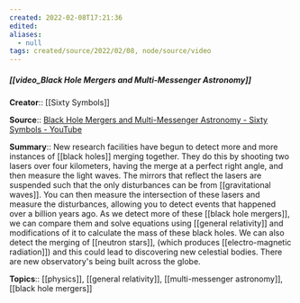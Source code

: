 ```yaml
---
created: 2022-02-08T17:21:36 
edited: 
aliases:
  - null
tags: created/source/2022/02/08, node/source/video
---
```


##### [[video_Black Hole Mergers and Multi-Messenger Astronomy]]
**Creator**:: [[Sixty Symbols]]
 
**Source**:: [Black Hole Mergers and Multi-Messenger Astronomy - Sixty Symbols - YouTube](https://www.youtube.com/watch?v=aSUlCB0gNK8)

**Summary**:: New research facilities have begun to detect more and more instances of [[black holes]] merging together. They do this by shooting two lasers over four kilometers, having the merge at a perfect right angle, and then measure the light waves. The mirrors that reflect the lasers are suspended such that the only disturbances can be from [[gravitational waves]]. You can then measure the intersection of these lasers and measure the disturbances, allowing you to detect events that happened over a billion years ago. As we detect more of these [[black hole mergers]], we can compare them and solve equations using [[general relativity]] and modifications of it to calculate the mass of these black holes. We can also detect the merging of [[neutron stars]], (which produces [[electro-magnetic radiation]]) and this could lead to discovering new celestial bodies. There are new observatory's being built across the globe.

**Topics**:: [[physics]], [[general relativity]], [[multi-messenger astronomy]], [[black hole mergers]]